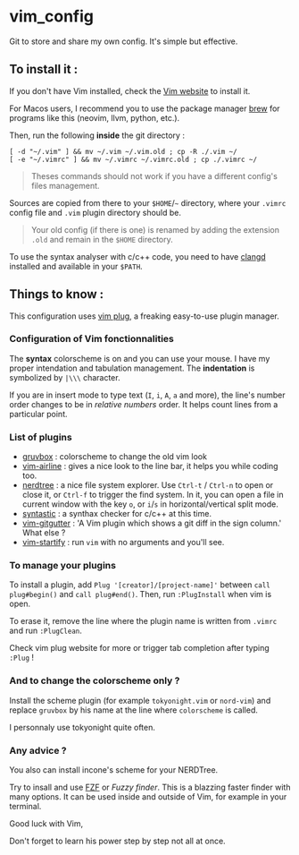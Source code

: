 # vim_config

Git to store and share my own config. It's simple but effective.

## To install it :

If you don't have Vim installed, check the [Vim website](https://www.vim.org/download.php) to install it.

For Macos users, I recommend you to use the package manager [brew](https://brew.sh/index_fr) for programs like this (neovim, llvm, python, etc.).

Then, run the following **inside** the git directory :
```
[ -d "~/.vim" ] && mv ~/.vim ~/.vim.old ; cp -R ./.vim ~/
[ -e "~/.vimrc" ] && mv ~/.vimrc ~/.vimrc.old ; cp ./.vimrc ~/
```
> Theses commands should not work if you have a different config's files management.

Sources are copied from there to your `$HOME`/`~` directory, where your `.vimrc` config file and `.vim` plugin directory should be.

> Your old config (if there is one) is renamed by adding the extension `.old` and remain in the `$HOME` directory.

To use the syntax analyser with c/c++ code, you need to have [clangd](https://clangd.llvm.org/installation.html) installed and available in your `$PATH`.

## Things to know :

This configuration uses [vim plug](https://github.com/junegunn/vim-plug), a freaking easy-to-use plugin manager.

### Configuration of Vim fonctionnalities

The **syntax** colorscheme is on and you can use your mouse. I have my proper intendation and tabulation management. The **indentation** is symbolized by `|\\\` character.

If you are in insert mode to type text (`I`, `i`, `A`, `a` and more), the line's number order changes to be in *relative numbers* order. It helps count lines from a particular point.

### List of plugins

- [gruvbox](https://github.com/morhetz/gruvbox) : colorscheme to change the old vim look
- [vim-airline](https://github.com/vim-airline/vim-airline) : gives a nice look to the line bar, it helps you while coding too.
- [nerdtree](https://github.com/preservim/nerdtree) : a nice file system explorer. Use `Ctrl-t` / `Ctrl-n` to open or close it, or `Ctrl-f` to trigger the find system.
In it, you can open a file in current window with the key `o`, or `i`/`s` in horizontal/vertical split mode.
- [syntastic](https://github.com/vim-syntastic/syntastic) : a synthax checker for c/c++ at this time.
- [vim-gitgutter](https://github.com/airblade/vim-gitgutter) : 'A Vim plugin which shows a git diff in the sign column.' What else ?
- [vim-startify](https://github.com/mhinz/vim-startify) : run `vim` with no arguments and you'll see.

### To manage your plugins

To install a plugin, add `Plug '[creator]/[project-name]'` between `call plug#begin()` and `call plug#end()`. Then, run `:PlugInstall` when vim is open.

To erase it, remove the line where the plugin name is written from `.vimrc` and run `:PlugClean`.

Check vim plug website for more or trigger tab completion after typing `:Plug` !

### And to change the colorscheme only ?

Install the scheme plugin (for example `tokyonight.vim` or `nord-vim`) and replace `gruvbox` by his name at the line where `colorscheme` is called.

I personnaly use tokyonight quite often.

### Any advice ?

You also can install incone's scheme for your NERDTree.

Try to insall and use [FZF](https://github.com/junegunn/fzf) or *Fuzzy finder*. This is a blazzing faster finder with many options. It can be used inside and outside of Vim, for example in your terminal.

Good luck with Vim,

Don't forget to learn his power step by step not all at once.
